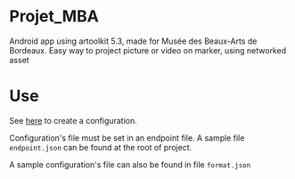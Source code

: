 # Projet_MBA
Android app using artoolkit 5.3, made for Musée des Beaux-Arts de Bordeaux. Easy way to project picture or video on marker, using networked asset

# Use
See [here](https://github.com/norips/Projet_MBA_ConfigCreator) to create a configuration.

Configuration's file must be set in an endpoint file. A sample file `endpoint.json` can be found at the root of project.

A sample configuration's file can also be found in file `format.json`
